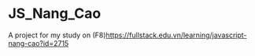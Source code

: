 # JS_Nang_Cao
A project for my study on (F8)https://fullstack.edu.vn/learning/javascript-nang-cao?id=2715
